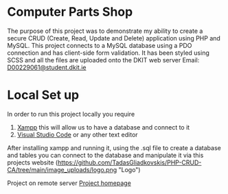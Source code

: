 # Computer Parts Shop

The purpose of this project was to demonstrate my ability to create a secure CRUD (Create, Read, Update and Delete)
application using PHP and MySQL. This project connects to a MySQL database using a PDO connection and has client-side form validation.
It has been styled using SCSS and all the files are uploaded onto the DKIT web server
Email: D00229061@student.dkit.ie

# Local Set up

In order to run this project locally you require

1. [Xampp](https://www.apachefriends.org/download.html) this will allow us to have a database and connect to it
2. [Visual Studio Code](https://code.visualstudio.com/download) or any other text editor

After installing xampp and running it, using the .sql file to create a database and tables
you can connect to the database and manipulate it via this projects website
(https://github.com/TadasGliadkovskis/PHP-CRUD-CA/tree/main/image_uploads/logo.png "Logo")

Project on remote server [Project homepage](https://mysql04.comp.dkit.ie/D00229061/serverProject/index.php)
